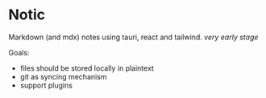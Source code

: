 # Notic

Markdown (and mdx) notes using tauri, react and tailwind. *very early stage*

Goals:
- files should be stored locally in plaintext
- git as syncing mechanism
- support plugins
